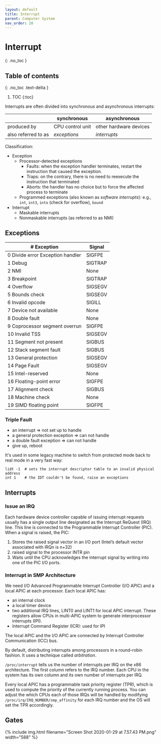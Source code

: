 ```yaml
---
layout: default
title: Interrupt
parent: Computer System
nav_order: 20
---
```


# Interrupt
{: .no_toc }

## Table of contents
{: .no_toc .text-delta }

1. TOC
{:toc}

Interrupts are often divided into synchronous and asynchronous interrupts:

|                     | synchronous      | asynchronous           |
| ------------------- | ---------------- | ---------------------- |
| produced by         | CPU control unit | other hardware devices |
| also referred to as | *exceptions*     | *interrupts*           |

Classification:

- Exception
  - Processor-detected exceptions
    - Faults: when the exception handler terminates, restart the instruction that caused the exception.
    - Traps: on the contrary, there is no need to reexecute the instruction that terminated 
    - Aborts: the handler has no choice but to force the affected process to terminate
  - Programmed exceptions (also known as _software interrupts_): e.g., `int`, `int3`, `into` (check for overflow), `bound`
- Interrupt
  - Maskable interrupts
  - Nonmaskable interrupts (as referred to as NMI)

## Exceptions

| # Exception                      | Signal  |
| -------------------------------- | ------- |
| 0 Divide error Exception handler | SIGFPE  |
| 1 Debug                          | SIGTRAP |
| 2 NMI                            | None    |
| 3 Breakpoint                     | SIGTRAP |
| 4 Overflow                       | SIGSEGV |
| 5 Bounds check                   | SIGSEGV |
| 6 Invalid opcode                 | SIGILL  |
| 7 Device not available           | None    |
| 8 Double fault                   | None    |
| 9 Coprocessor segment overrun    | SIGFPE  |
| 10 Invalid TSS                   | SIGSEGV |
| 11 Segment not present           | SIGBUS  |
| 12 Stack segment fault           | SIGBUS  |
| 13 General protection            | SIGSEGV |
| 14 Page Fault                    | SIGSEGV |
| 15 Intel-reserved                | None    |
| 16 Floating-point error          | SIGFPE  |
| 17 Alignment check               | SIGBUS  |
| 18 Machine check                 | None    |
| 19 SIMD floating point           | SIGFPE  |

### Triple Fault

- an interrupt => not set up to handle
- a general protection exception => can not handle
- a double fault exception => can not handle
- give up, reboot

It's used in some legacy machine to switch from protected mode back to real mode in a very fast way:

```
lidt -1  # sets the interrupt descriptor table to an invalid physical address
int 1    # the IDT couldn't be found, raise an exceptions
```

## Interrupts

### Issue an IRQ

Each hardware device controller capable of issuing interrupt requests usually has a single output line designated as the Interrupt ReQuest (IRQ) line. This line is connected to the Programmable Interrupt Controller (PIC). When a signal is raised, the PIC:

1. Stores the raised signal vector in an I/O port (Intel’s default vector associated with IRQn is n+32)
2. raised signal to the processor INTR pin
3. Waits until the CPU acknowledges the interrupt signal by writing into one of the PIC I/O ports.

### Interrupt in SMP Architecture

We need I/O Advanced Programmable Interrupt Controller (I/O APIC) and a local APIC at each processor. Each local APIC has:

- an internal clock
- a local timer device
- two additional IRQ lines, LINT0 and LINT1 for local APIC interrupt. These registers allow CPUs in multi-APIC system to generate interprocessor interrupts (IPI).
- Interrupt Command Register (ICR): used for IPI

The local APIC and the I/O APIC are connected by Interrupt Controller Communication (ICC) bus. 

By default, distributing interrupts among processors in a round-robin fashion. It uses a technique called _arbitration_. 

`/proc/interrupt` tells us the number of interrupts per IRQ on the x86 architecture. The first column refers to the IRQ number. Each CPU in the system has its own column and its own number of interrupts per IRQ.

Every local APIC has a programmable task priority register (TPR), which is used to compute the priority of the currently running process. You can adjust the which CPUs each of those IRQs will be handled by modifying `/proc/irq/IRQ_NUMBER/smp_affinity` for each IRQ number and the OS will set the TPR accordingly.

## Gates

{% include img.html filename="Screen Shot 2020-01-29 at 7.57.43 PM.png" width="588" %}

